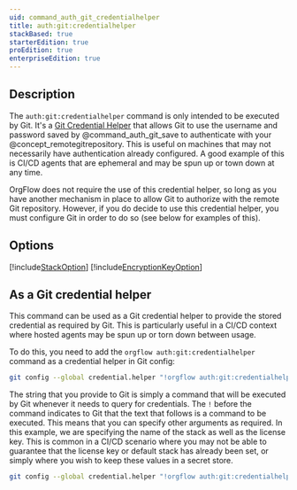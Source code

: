 ```yaml
---
uid: command_auth_git_credentialhelper
title: auth:git:credentialhelper
stackBased: true
starterEdition: true
proEdition: true
enterpriseEdition: true
---
```


## Description

The `auth:git:credentialhelper` command is only intended to be executed by Git. It's a [Git Credential Helper](https://git-scm.com/docs/gitcredentials) that allows Git to use the username and password saved by @command_auth_git_save to authenticate with your @concept_remotegitrepository. This is useful on machines that may not necessarily have authentication already configured. A good example of this is CI/CD agents that are ephemeral and may be spun up or town down at any time.

OrgFlow does not require the use of this credential helper, so long as you have another mechanism in place to allow Git to authorize with the remote Git repository. However, if you do decide to use this credential helper, you must configure Git in order to do so (see below for examples of this).

## Options

[!include[StackOption](partials/stack-option.md)]
[!include[EncryptionKeyOption](partials/encryption-key-option.md)]

## As a Git credential helper

This command can be used as a Git credential helper to provide the stored credential as required by Git. This is particularly useful in a CI/CD context where hosted agents may be spun up or torn down between usage.

To do this, you need to add the `orgflow auth:git:credentialhelper` command as a credential helper in Git config:

```bash
git config --global credential.helper "!orgflow auth:git:credentialhelper"
```

The string that you provide to Git is simply a command that will be executed by Git whenever it needs to query for credentials. The `!` before the command indicates to Git that the text that follows is a command to be executed. This means that you can specify other arguments as required. In this example, we are specifying the name of the stack as well as the license key. This is common in a CI/CD scenario where you may not be able to guarantee that the license key or default stack has already been set, or simply where you wish to keep these values in a secret store.

```bash
git config --global credential.helper "!orgflow auth:git:credentialhelper --stack=NightlyBackup --licenseKey=123-456-789"
```
